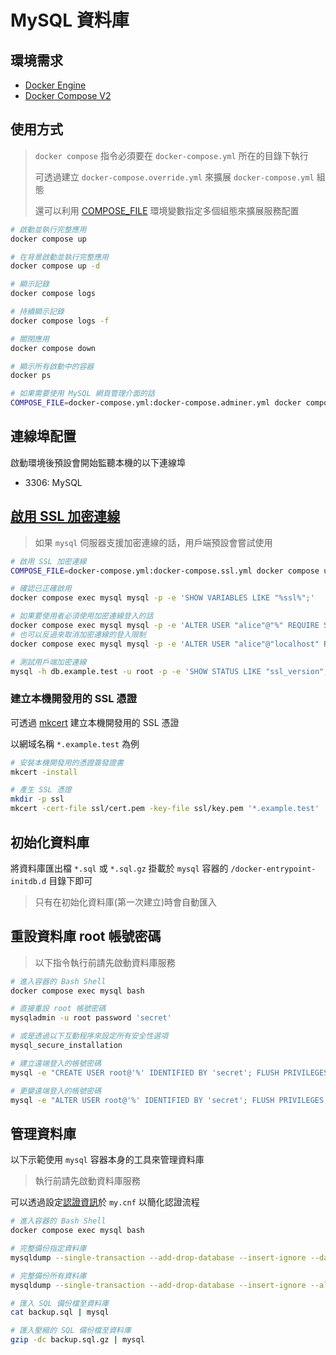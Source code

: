 # MySQL 資料庫

## 環境需求

- [Docker Engine](https://docs.docker.com/install/)
- [Docker Compose V2](https://docs.docker.com/compose/cli-command/)

## 使用方式

> `docker compose` 指令必須要在 `docker-compose.yml` 所在的目錄下執行
>
> 可透過建立 `docker-compose.override.yml` 來擴展 `docker-compose.yml` 組態
>
> 還可以利用 [COMPOSE_FILE](https://docs.docker.com/compose/reference/envvars/#compose_file) 環境變數指定多個組態來擴展服務配置

```sh
# 啟動並執行完整應用
docker compose up

# 在背景啟動並執行完整應用
docker compose up -d

# 顯示記錄
docker compose logs

# 持續顯示記錄
docker compose logs -f

# 關閉應用
docker compose down

# 顯示所有啟動中的容器
docker ps

# 如果需要使用 MySQL 網頁管理介面的話
COMPOSE_FILE=docker-compose.yml:docker-compose.adminer.yml docker compose up -d
```

## 連線埠配置

啟動環境後預設會開始監聽本機的以下連線埠

- 3306: MySQL

## [啟用 SSL 加密連線](https://dev.mysql.com/doc/refman/8.0/en/using-encrypted-connections.html)

> 如果 `mysql` 伺服器支援加密連線的話，用戶端預設會嘗試使用

```sh
# 啟用 SSL 加密連線
COMPOSE_FILE=docker-compose.yml:docker-compose.ssl.yml docker compose up -d

# 確認已正確啟用
docker compose exec mysql mysql -p -e 'SHOW VARIABLES LIKE "%ssl%";'

# 如果要使用者必須使用加密連線登入的話
docker compose exec mysql mysql -p -e 'ALTER USER "alice"@"%" REQUIRE SSL;'
# 也可以反過來取消加密連線的登入限制
docker compose exec mysql mysql -p -e 'ALTER USER "alice"@"localhost" REQUIRE NONE;'

# 測試用戶端加密連線
mysql -h db.example.test -u root -p -e 'SHOW STATUS LIKE "ssl_version";'
```

### 建立本機開發用的 SSL 憑證

可透過 [mkcert](https://github.com/FiloSottile/mkcert) 建立本機開發用的 SSL 憑證

以網域名稱 `*.example.test` 為例

```sh
# 安裝本機開發用的憑證簽發證書
mkcert -install

# 產生 SSL 憑證
mkdir -p ssl
mkcert -cert-file ssl/cert.pem -key-file ssl/key.pem '*.example.test'
```

## 初始化資料庫

將資料庫匯出檔 `*.sql` 或 `*.sql.gz` 掛載於 `mysql` 容器的 `/docker-entrypoint-initdb.d` 目錄下即可

> 只有在初始化資料庫(第一次建立)時會自動匯入

## 重設資料庫 root 帳號密碼

> 以下指令執行前請先啟動資料庫服務

```sh
# 進入容器的 Bash Shell
docker compose exec mysql bash

# 直接重設 root 帳號密碼
mysqladmin -u root password 'secret'

# 或是透過以下互動程序來設定所有安全性選項
mysql_secure_installation

# 建立遠端登入的帳號密碼
mysql -e "CREATE USER root@'%' IDENTIFIED BY 'secret'; FLUSH PRIVILEGES;"

# 更變遠端登入的帳號密碼
mysql -e "ALTER USER root@'%' IDENTIFIED BY 'secret'; FLUSH PRIVILEGES;"
```

## 管理資料庫

以下示範使用 `mysql` 容器本身的工具來管理資料庫

> 執行前請先啟動資料庫服務

可以透過設定[認證資訊](https://dev.mysql.com/doc/refman/8.0/en/password-security-user.html)於 `my.cnf` 以簡化認證流程

```sh
# 進入容器的 Bash Shell
docker compose exec mysql bash

# 完整備份指定資料庫
mysqldump --single-transaction --add-drop-database --insert-ignore --databases sample | gzip > backup.sql.gz

# 完整備份所有資料庫
mysqldump --single-transaction --add-drop-database --insert-ignore --all-databases | gzip > backup.sql.gz

# 匯入 SQL 備份檔至資料庫
cat backup.sql | mysql

# 匯入壓縮的 SQL 備份檔至資料庫
gzip -dc backup.sql.gz | mysql
```
